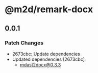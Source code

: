 # @m2d/remark-docx

## 0.0.1

### Patch Changes

- 2673cbc: Update dependencies
- Updated dependencies [2673cbc]
  - mdast2docx@0.3.3
